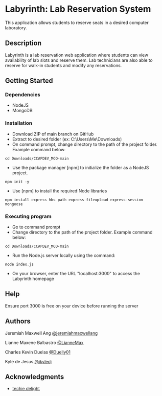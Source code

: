# Labyrinth: Lab Reservation System
This application allows students to reserve seats in a desired computer laboratory.

## Description
Labyrinth is a lab reservation web application where students can view availability of lab slots and reserve them. Lab technicians are also able to reserve for walk-in students and modify any reservations.

## Getting Started

### Dependencies

* NodeJS
* MongoDB

### Installation

* Download ZIP of main branch on GitHub
* Extract to desired folder (ex: C:\Users\Me\Downloads)
* On command prompt, change directory to the path of the project folder. Example command below:
```
cd Downloads/CCAPDEV_MCO-main
``` 

* Use the package manager [npm] to initialize the folder as a NodeJS project.

```
npm init -y
```

* Use [npm] to install the required Node libraries
```
npm install express hbs path express-fileupload express-session mongoose
```

### Executing program

* Go to command prompt
* Change directory to the path of the project folder. Example command below:
```
cd Downloads/CCAPDEV_MCO-main
```

* Run the Node.js server locally using the command:
```
node index.js
```
* On your browser, enter the URL "localhost:3000" to access the Labyrinth homepage

## Help

Ensure port 3000 is free on your device before running the server

## Authors
Jeremiah Maxwell Ang
[@jeremiahmaxwellang](https://github.com/jeremiahmaxwellang)

Lianne Maxene Balbastro
[@LianneMax](https://github.com/LianneMax)

Charles Kevin Duelas
[@Duelly01](https://github.com/Duelly01)

Kyle de Jesus
[@ikyledj](https://github.com/ikyledj)

## Acknowledgments

* [techie delight](https://www.techiedelight.com/generate-sha-256-hash-javascript/)